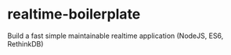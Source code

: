 # realtime-boilerplate
Build a fast simple maintainable realtime application (NodeJS, ES6, RethinkDB)
